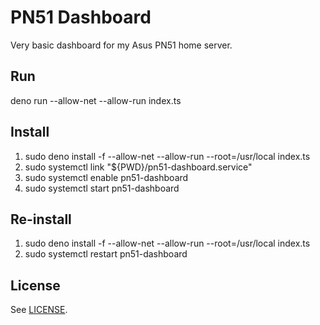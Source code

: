 # PN51 Dashboard

Very basic dashboard for my Asus PN51 home server.

## Run

deno run --allow-net --allow-run index.ts

## Install

1. sudo deno install -f --allow-net --allow-run --root=/usr/local index.ts
2. sudo systemctl link "${PWD}/pn51-dashboard.service"
3. sudo systemctl enable pn51-dashboard
4. sudo systemctl start pn51-dashboard

## Re-install

1. sudo deno install -f --allow-net --allow-run --root=/usr/local index.ts
2. sudo systemctl restart pn51-dashboard

## License

See [LICENSE](LICENSE).